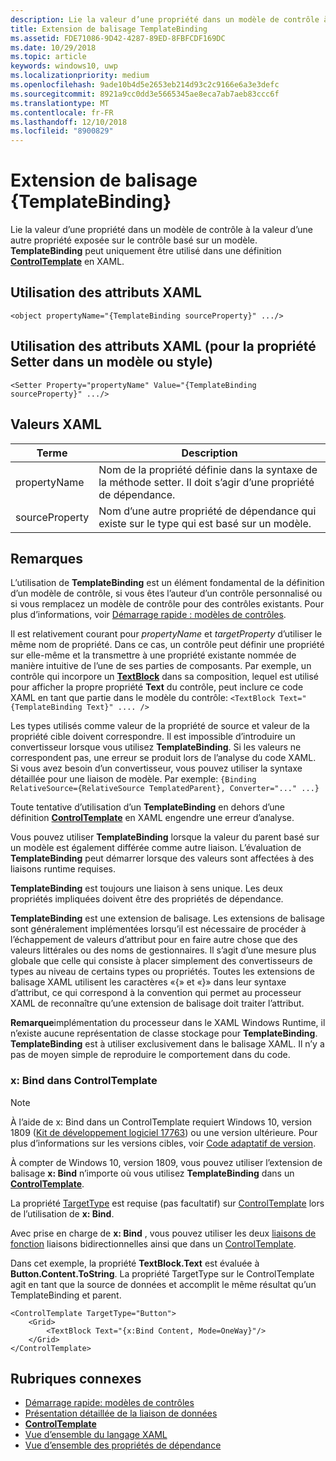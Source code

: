 ```yaml
---
description: Lie la valeur d’une propriété dans un modèle de contrôle à la valeur d’une autre propriété exposée sur le contrôle basé sur un modèle. TemplateBinding peut uniquement être utilisé dans une définition ControlTemplate en XAML.
title: Extension de balisage TemplateBinding
ms.assetid: FDE71086-9D42-4287-89ED-8FBFCDF169DC
ms.date: 10/29/2018
ms.topic: article
keywords: windows10, uwp
ms.localizationpriority: medium
ms.openlocfilehash: 9ade10b4d5e2653eb214d93c2c9166e6a3e3defc
ms.sourcegitcommit: 8921a9cc0dd3e5665345ae8eca7ab7aeb83ccc6f
ms.translationtype: MT
ms.contentlocale: fr-FR
ms.lasthandoff: 12/10/2018
ms.locfileid: "8900829"
---
```

# <a name="templatebinding-markup-extension"></a>Extension de balisage {TemplateBinding}

Lie la valeur d’une propriété dans un modèle de contrôle à la valeur d’une autre propriété exposée sur le contrôle basé sur un modèle. **TemplateBinding** peut uniquement être utilisé dans une définition [**ControlTemplate**](https://msdn.microsoft.com/library/windows/apps/br209391) en XAML.

## <a name="xaml-attribute-usage"></a>Utilisation des attributs XAML

``` syntax
<object propertyName="{TemplateBinding sourceProperty}" .../>
```

## <a name="xaml-attribute-usage-for-setter-property-in-template-or-style"></a>Utilisation des attributs XAML (pour la propriété Setter dans un modèle ou style)

``` syntax
<Setter Property="propertyName" Value="{TemplateBinding sourceProperty}" .../>
```

## <a name="xaml-values"></a>Valeurs XAML

| Terme | Description |
|------|-------------|
| propertyName | Nom de la propriété définie dans la syntaxe de la méthode setter. Il doit s’agir d’une propriété de dépendance. |
| sourceProperty | Nom d’une autre propriété de dépendance qui existe sur le type qui est basé sur un modèle. |

## <a name="remarks"></a>Remarques

L’utilisation de **TemplateBinding** est un élément fondamental de la définition d’un modèle de contrôle, si vous êtes l’auteur d’un contrôle personnalisé ou si vous remplacez un modèle de contrôle pour des contrôles existants. Pour plus d’informations, voir [Démarrage rapide : modèles de contrôles](https://msdn.microsoft.com/library/windows/apps/xaml/hh465374).

Il est relativement courant pour *propertyName* et *targetProperty* d’utiliser le même nom de propriété. Dans ce cas, un contrôle peut définir une propriété sur elle-même et la transmettre à une propriété existante nommée de manière intuitive de l’une de ses parties de composants. Par exemple, un contrôle qui incorpore un [**TextBlock**](https://msdn.microsoft.com/library/windows/apps/br209652) dans sa composition, lequel est utilisé pour afficher la propre propriété **Text** du contrôle, peut inclure ce code XAML en tant que partie dans le modèle du contrôle: `<TextBlock Text="{TemplateBinding Text}" .... />`

Les types utilisés comme valeur de la propriété de source et valeur de la propriété cible doivent correspondre. Il est impossible d’introduire un convertisseur lorsque vous utilisez **TemplateBinding**. Si les valeurs ne correspondent pas, une erreur se produit lors de l’analyse du code XAML. Si vous avez besoin d’un convertisseur, vous pouvez utiliser la syntaxe détaillée pour une liaison de modèle. Par exemple: `{Binding RelativeSource={RelativeSource TemplatedParent}, Converter="..." ...}`

Toute tentative d’utilisation d’un **TemplateBinding** en dehors d’une définition [**ControlTemplate**](https://msdn.microsoft.com/library/windows/apps/br209391) en XAML engendre une erreur d’analyse.

Vous pouvez utiliser **TemplateBinding** lorsque la valeur du parent basé sur un modèle est également différée comme autre liaison. L’évaluation de **TemplateBinding** peut démarrer lorsque des valeurs sont affectées à des liaisons runtime requises.

**TemplateBinding** est toujours une liaison à sens unique. Les deux propriétés impliquées doivent être des propriétés de dépendance.

**TemplateBinding** est une extension de balisage. Les extensions de balisage sont généralement implémentées lorsqu’il est nécessaire de procéder à l’échappement de valeurs d’attribut pour en faire autre chose que des valeurs littérales ou des noms de gestionnaires. Il s’agit d’une mesure plus globale que celle qui consiste à placer simplement des convertisseurs de types au niveau de certains types ou propriétés. Toutes les extensions de balisage XAML utilisent les caractères «{» et «}» dans leur syntaxe d’attribut, ce qui correspond à la convention qui permet au processeur XAML de reconnaître qu’une extension de balisage doit traiter l’attribut.

**Remarque**implémentation du processeur dans le XAML Windows Runtime, il n’existe aucune représentation de classe stockage pour **TemplateBinding**. **TemplateBinding** est à utiliser exclusivement dans le balisage XAML. Il n’y a pas de moyen simple de reproduire le comportement dans du code.

### <a name="xbind-in-controltemplate"></a>x: Bind dans ControlTemplate

> [!NOTE]
> À l’aide de x: Bind dans un ControlTemplate requiert Windows 10, version 1809 ([Kit de développement logiciel 17763](https://developer.microsoft.com/windows/downloads/windows-10-sdk)) ou une version ultérieure. Pour plus d’informations sur les versions cibles, voir [Code adaptatif de version](https://msdn.microsoft.com/windows/uwp/debug-test-perf/version-adaptive-code).

À compter de Windows 10, version 1809, vous pouvez utiliser l’extension de balisage **x: Bind** n’importe où vous utilisez **TemplateBinding** dans un [**ControlTemplate**](https://msdn.microsoft.com/library/windows/apps/br209391). 

La propriété [TargetType](https://docs.microsoft.com/uwp/api/windows.ui.xaml.controls.controltemplate.targettype) est requise (pas facultatif) sur [ControlTemplate](https://msdn.microsoft.com/library/windows/apps/br209391) lors de l’utilisation de **x: Bind**.

Avec prise en charge de **x: Bind** , vous pouvez utiliser les deux [liaisons de fonction](../data-binding/function-bindings.md) liaisons bidirectionnelles ainsi que dans un [ControlTemplate](https://msdn.microsoft.com/library/windows/apps/br209391).

Dans cet exemple, la propriété **TextBlock.Text** est évaluée à **Button.Content.ToString**. La propriété TargetType sur le ControlTemplate agit en tant que la source de données et accomplit le même résultat qu’un TemplateBinding et parent.

```xaml
<ControlTemplate TargetType="Button">
    <Grid>
        <TextBlock Text="{x:Bind Content, Mode=OneWay}"/>
    </Grid>
</ControlTemplate>
```

## <a name="related-topics"></a>Rubriques connexes

* [Démarrage rapide: modèles de contrôles](https://msdn.microsoft.com/library/windows/apps/xaml/hh465374)
* [Présentation détaillée de la liaison de données](https://msdn.microsoft.com/library/windows/apps/mt210946)
* [**ControlTemplate**](https://msdn.microsoft.com/library/windows/apps/br209391)
* [Vue d’ensemble du langage XAML](xaml-overview.md)
* [Vue d’ensemble des propriétés de dépendance](dependency-properties-overview.md)
 

